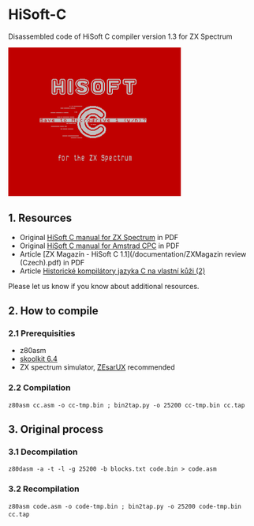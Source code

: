 # HiSoft-C

Disassembled code of HiSoft C compiler version 1.3 for ZX Spectrum

![pic1.png](pictures/pic1.png)

## 1. Resources

* Original [HiSoft C manual for ZX Spectrum](/documentation/HiSoftC.pdf) in PDF
* Original [HiSoft C manual for Amstrad CPC](/documentation/Hisoft_C_(Hisoft)_Manual.pdf) in PDF
* Article [ZX Magazín - HiSoft C 1.1](/documentation/ZXMagazin review (Czech).pdf) in PDF
* Article [Historické kompilátory jazyka C na vlastní kůži (2)](http://www.abclinuxu.cz/blog/squeaker/2018/7/historicke-kompilatory-jazyka-c-na-vlastni-kuzi-2)

Please let us know if you know about additional resources.

## 2. How to compile

### 2.1 Prerequisities

* z80asm
* [skoolkit 6.4](https://pypi.python.org/pypi/skoolkit)
* ZX spectrum simulator, [ZEsarUX](https://github.com/chernandezba/zesarux) recommended 

### 2.2 Compilation

```
z80asm cc.asm -o cc-tmp.bin ; bin2tap.py -o 25200 cc-tmp.bin cc.tap
```

## 3. Original process

### 3.1 Decompilation

```
z80dasm -a -t -l -g 25200 -b blocks.txt code.bin > code.asm
```
### 3.2 Recompilation
```
z80asm code.asm -o code-tmp.bin ; bin2tap.py -o 25200 code-tmp.bin cc.tap
```
